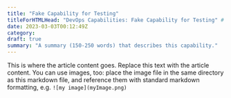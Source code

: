```yaml
---
title: "Fake Capability for Testing"
titleForHTMLHead: "DevOps Capabilities: Fake Capability for Testing" # TODO: can we DRY this out?
date: 2023-03-03T00:12:49Z
category: 
draft: true
summary: "A summary (150-250 words) that describes this capability."
---
```


This is where the article content goes. Replace this text with the article content. You can use images, too: place the image file in the same directory as this markdown file, and reference them with standard markdown formatting, e.g. `![my image](myImage.png)`